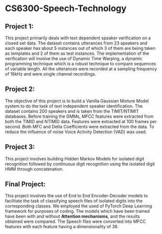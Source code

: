 # CS6300-Speech-Technology
## Project 1: 
This project primarily deals with text dependent speaker verification on a closed set data. The dataset contains utterances from 23 speakers and each speaker has about 5 instances out of which 3 of them are being taken as templates and 2 of them as test instances. The implementation of the verification will involve the use of Dynamic Time Warping, a dynamic programming technique which is a robust technique to compare sequences of variable length. All the utterances were recorded at a sampling frequency of 16kHz and were single channel recordings.
## Project 2: 
The objective of this project is to build a Vanilla Gaussian Mixture Model system to do the task of text independent speaker identification. The dataset contains
200 speakers and is taken from the TIMIT/NTIMIT databases. Before training the GMMs, MFCC features were extracted from both the TIMID and NTIMID data. Features were extracted at 100 frames per second. Both MFC and Delta Coefficients were extracted from the data. To reduce the influence of noise Voice Activity Detection (VAD) was used.
## Project 3:
This project involves building Hidden Markov Models for isolated digit recognition followed by continuous digit recognition using the isolated digit HMM through concatenation.
## Final Project:
This project involves the use of End to End Encoder-Decoder models to facilitate the task of classifying speech files of isolated digits into the corresponding classes. We employed the used of PyTorch Deep Learning framework for purposes of coding. The models which have been trained have been with and without **Attention mechanisms**, and the results obtained were compared. The Speech files were converted into MFCC features with each feature having a dimensionality of 38.
